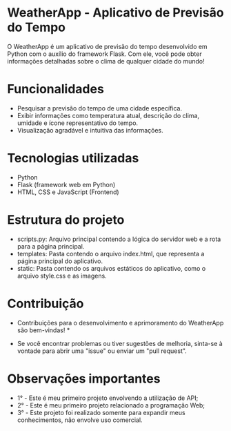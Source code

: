 # WeatherApp - Aplicativo de Previsão do Tempo

O WeatherApp é um aplicativo de previsão do tempo desenvolvido em Python com o auxílio do framework Flask.
Com ele, você pode obter informações detalhadas sobre o clima de qualquer cidade do mundo!

# Funcionalidades
- Pesquisar a previsão do tempo de uma cidade específica.
- Exibir informações como temperatura atual, descrição do clima, umidade e ícone representativo do tempo.
- Visualização agradável e intuitiva das informações.

# Tecnologias utilizadas
- Python
- Flask (framework web em Python)
- HTML, CSS e JavaScript (Frontend)

# Estrutura do projeto
- scripts.py: Arquivo principal contendo a lógica do servidor web e a rota para a página principal.
- templates: Pasta contendo o arquivo index.html, que representa a página principal do aplicativo.
- static: Pasta contendo os arquivos estáticos do aplicativo, como o arquivo style.css e as imagens.

# Contribuição
* Contribuições para o desenvolvimento e aprimoramento do WeatherApp são bem-vindas! * 
- Se você encontrar problemas ou tiver sugestões de melhoria, sinta-se à vontade para abrir uma "issue" ou enviar um "pull request".

# Observações importantes
- 1° - Este é meu primeiro projeto envolvendo a utilização de API;
- 2° - Este é meu primeiro projeto relacionado a programação Web;
- 3° - Este projeto foi realizado somente para expandir meus conhecimentos, não envolve uso comercial.
